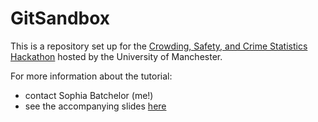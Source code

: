 # GitSandbox

This is a repository set up for the [Crowding, Safety, and Crime Statistics Hackathon](https://www.eventbrite.co.uk/e/hackathon-exploring-the-relationship-between-crowds-safety-and-crime-tickets-130671059657) hosted by the University of Manchester. 

For more information about the tutorial:
- contact Sophia Batchelor (me!) 
- see the accompanying slides [here](https://docs.google.com/presentation/d/16DnHKvQBbs7oKoBYebncc0g_xP9zK_6UWKsscYJuz9Q/edit?usp=sharing)
